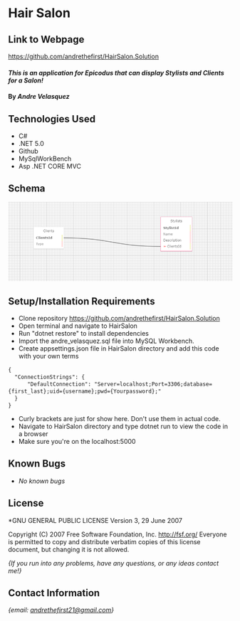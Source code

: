 # Hair Salon

## Link to Webpage ##
https://github.com/andrethefirst/HairSalon.Solution

#### _This is an application for Epicodus that can display Stylists and Clients for a Salon!_

#### By _**Andre Velasquez**_

## Technologies Used

* C#
* .NET 5.0
* Github
* MySqlWorkBench
* Asp .NET CORE MVC

## Schema

![Screenshot](hairsalon.png)

## Setup/Installation Requirements

* Clone repository https://github.com/andrethefirst/HairSalon.Solution
* Open terminal and navigate to HairSalon
* Run "dotnet restore" to install dependencies
* Import the andre_velasquez.sql file into MySQL Workbench.
* Create appsettings.json file in HairSalon directory and add this code with your own terms
```
{
  "ConnectionStrings": {
      "DefaultConnection": "Server=localhost;Port=3306;database={first_last};uid={username};pwd={Yourpassword};"
  }
}
```
* Curly brackets are just for show here. Don't use them in actual code.
* Navigate to HairSalon directory and type dotnet run to view the code in a browser
* Make sure you're on the localhost:5000

## Known Bugs

* _No known bugs_

## License

*GNU GENERAL PUBLIC LICENSE
                       Version 3, 29 June 2007

 Copyright (C) 2007 Free Software Foundation, Inc. <http://fsf.org/>
 Everyone is permitted to copy and distribute verbatim copies
 of this license document, but changing it is not allowed.

 _{If you run into any problems, have any questions, or any ideas contact me!}_

 ## Contact Information

 _{email: andrethefirst21@gmail.com}_